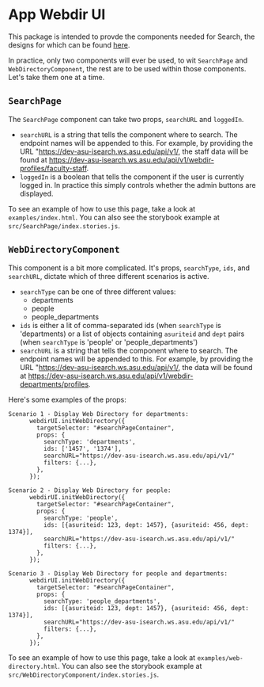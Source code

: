 # App Webdir UI
This package is intended to provde the components needed for Search, the
designs for which can be found [here](https://xd.adobe.com/view/41641639-f009-41e2-802c-6859906edb2c-1437/grid/).

In practice, only two components will ever be used, to wit `SearchPage` and `WebDirectoryComponent`, the rest are to be used within those components.
Let's take them one at a time.

## `SearchPage`
The `SearchPage` component can take two props, `searchURL` and `loggedIn`.
- `searchURL` is a string that tells the component where to search. The endpoint names
will be appended to this. For example, by providing the URL "https://dev-asu-isearch.ws.asu.edu/api/v1/, the staff data will be found at https://dev-asu-isearch.ws.asu.edu/api/v1/webdir-profiles/faculty-staff.
- `loggedIn` is a boolean that tells the component if the user is currently logged in. In
practice this simply controls whether the admin buttons are displayed.

To see an example of how to use this page, take a look at `examples/index.html`.
You can also see the storybook example at `src/SearchPage/index.stories.js`.

## `WebDirectoryComponent`
This component is a bit more complicated. It's props, `searchType`, `ids`, and `searchURL`, dictate which of three different scenarios is active.

- `searchType` can be one of three different values:
  - departments
  - people
  - people_departments
- `ids` is either a lit of comma-separated ids (when `searchType` is 'departments) or
a list of objects containing `asuriteid` and `dept` pairs (when `searchType` is 'people' or 'people_departments')
- `searchURL` is a string that tells the component where to search. The endpoint names
will be appended to this. For example, by providing the URL "https://dev-asu-isearch.ws.asu.edu/api/v1/, the data will be found at https://dev-asu-isearch.ws.asu.edu/api/v1/webdir-departments/profiles.


Here's some examples of the props:

```
Scenario 1 - Display Web Directory for departments:
      webdirUI.initWebDirectory({
        targetSelector: "#searchPageContainer",
        props: {
          searchType: 'departments',
          ids: ['1457', '1374'],
          searchURL="https://dev-asu-isearch.ws.asu.edu/api/v1/"
          filters: {...},
        },
      });
```
```
Scenario 2 - Display Web Directory for people:
      webdirUI.initWebDirectory({
        targetSelector: "#searchPageContainer",
        props: {
          searchType: 'people',
          ids: [{asuriteid: 123, dept: 1457}, {asuriteid: 456, dept: 1374}],
          searchURL="https://dev-asu-isearch.ws.asu.edu/api/v1/"
          filters: {...},
        },
      });
```
```
Scenario 3 - Display Web Directory for people and departments:
      webdirUI.initWebDirectory({
        targetSelector: "#searchPageContainer",
        props: {
          searchType: 'people_departments',
          ids: [{asuriteid: 123, dept: 1457}, {asuriteid: 456, dept: 1374}],
          searchURL="https://dev-asu-isearch.ws.asu.edu/api/v1/"
          filters: {...},
        },
      });
```


To see an example of how to use this page, take a look at `examples/web-directory.html`.
You can also see the storybook example at `src/WebDirectoryComponent/index.stories.js`.
